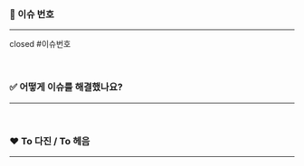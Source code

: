 <!-- pr 이름은 '[컨벤션] 기능이름' 으로 이슈와 통일해주세요. 이슈와 마찬가지로 라벨로 담장자를  표시해 주세요. 
ex. [feat] searchPublicCourse -->

### 📌 이슈 번호

---

closed #이슈번호

<br/>


### ✅ 어떻게 이슈를 해결했나요?

---



<br/>


### ❤️ To 다진 / To 헤음

---

